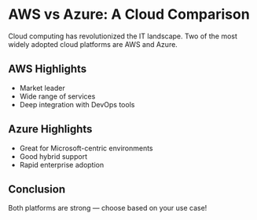 # AWS vs Azure: A Cloud Comparison

Cloud computing has revolutionized the IT landscape. Two of the most widely adopted cloud platforms are AWS and Azure. 

## AWS Highlights
- Market leader
- Wide range of services
- Deep integration with DevOps tools

## Azure Highlights
- Great for Microsoft-centric environments
- Good hybrid support
- Rapid enterprise adoption

## Conclusion
Both platforms are strong — choose based on your use case!
